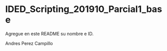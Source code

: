# IDED_Scripting_201910_Parcial1_base

Agregue en este README su nombre e ID.

Andres Perez Campillo
